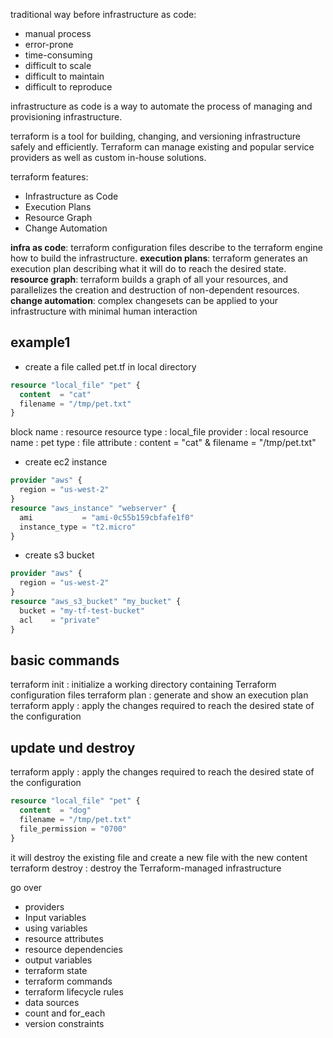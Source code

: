 
traditional way before infrastructure as code:
- manual process
- error-prone
- time-consuming
- difficult to scale
- difficult to maintain
- difficult to reproduce

infrastructure as code  is a way to automate the process of managing and provisioning infrastructure.

terraform is a tool for building, changing, and versioning infrastructure safely and efficiently. Terraform can manage existing and popular service providers as well as custom in-house solutions.

terraform features:
- Infrastructure as Code 
- Execution Plans
- Resource Graph
- Change Automation

**infra as code**: terraform configuration files describe to the terraform engine how to build the infrastructure.
**execution plans**: terraform generates an execution plan describing what it will do to reach the desired state.
**resource graph**: terraform builds a graph of all your resources, and parallelizes the creation and destruction of non-dependent resources.
**change automation**: complex changesets can be applied to your infrastructure with minimal human interaction


## example1
- create a file called pet.tf in local directory
```terraform
resource "local_file" "pet" {
  content  = "cat"
  filename = "/tmp/pet.txt"
}
```
block name : resource
resource type : local_file
provider : local
resource name : pet
type : file
attribute : content = "cat" & filename = "/tmp/pet.txt"

- create ec2 instance
```terraform
provider "aws" {
  region = "us-west-2"
}
resource "aws_instance" "webserver" {
  ami           = "ami-0c55b159cbfafe1f0"
  instance_type = "t2.micro"
}
```
- create s3 bucket
```terraform
provider "aws" {
  region = "us-west-2"
}
resource "aws_s3_bucket" "my_bucket" {
  bucket = "my-tf-test-bucket"
  acl    = "private"
}
```

## basic commands
terraform init : initialize a working directory containing Terraform configuration files
terraform plan : generate and show an execution plan
terraform apply : apply the changes required to reach the desired state of the configuration

##  update und destroy
terraform apply : apply the changes required to reach the desired state of the configuration
```terraform
resource "local_file" "pet" {
  content  = "dog"
  filename = "/tmp/pet.txt"
  file_permission = "0700"
}
```
it will destroy the existing file and create a new file with the new content
terraform destroy : destroy the Terraform-managed infrastructure

go over 
- providers
- Input variables
- using variables
- resource attributes
- resource dependencies
- output variables
- terraform state
- terraform commands
- terraform lifecycle rules
- data sources
- count and for_each
- version constraints
